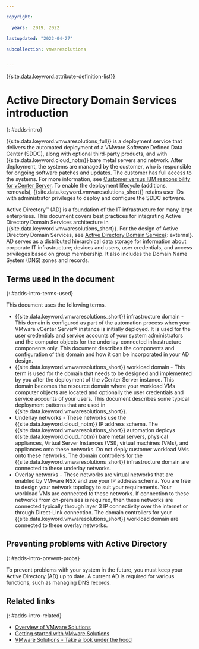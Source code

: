 ```yaml
---

copyright:

  years:  2019, 2022

lastupdated: "2022-04-27"

subcollection: vmwaresolutions


---
```


{{site.data.keyword.attribute-definition-list}}

# Active Directory Domain Services introduction
{: #adds-intro}

{{site.data.keyword.vmwaresolutions_full}} is a deployment service that delivers the automated deployment of a VMware Software Defined Data Center (SDDC), along with optional third-party products, and with 	{{site.data.keyword.cloud_notm}} bare metal servers and network. After deployment, the systems are managed by the customer, who is responsible for ongoing software patches and updates. The customer has full access to the systems. For more information, see [Customer versus IBM responsibility for vCenter Server](/docs/vmwaresolutions?topic=vmwaresolutions-vc_compl_info#vc_compl_info-responsibility). To enable the deployment lifecycle (additions, removals), {{site.data.keyword.vmwaresolutions_short}} retains user IDs with administrator privileges to deploy and configure the SDDC software.

Active Directory™ (AD) is a foundation of the IT infrastructure for many large enterprises. This document covers best practices for integrating Active Directory Domain Services architecture in {{site.data.keyword.vmwaresolutions_short}}. For the design of Active Directory Domain Services, see [Active Directory Domain Service](https://docs.microsoft.com/en-us/windows-server/identity/ad-ds/active-directory-domain-services){: external}. AD serves as a distributed hierarchical data storage for information about corporate IT infrastructure; devices and users, user credentials, and access privileges based on group membership. It also includes the Domain Name System (DNS) zones and records.

## Terms used in the document
{: #adds-intro-terms-used}

This document uses the following terms.

* {{site.data.keyword.vmwaresolutions_short}} infrastructure domain - This domain is configured as part of the automation process when your VMware vCenter Server® instance is initially deployed. It is used for the user credentials and service accounts of your system administrators and the computer objects for the underlay-connected infrastructure components only. This document describes the components and configuration of this domain and how it can be incorporated in your AD design.
* {{site.data.keyword.vmwaresolutions_short}} workload domain - This term is used for the domain that needs to be designed and implemented by you after the deployment of the vCenter Server instance. This domain becomes the resource domain where your workload VMs computer objects are located and optionally the user credentials and service accounts of your users. This document describes some typical deployment patterns that are used in {{site.data.keyword.vmwaresolutions_short}}.
* Underlay networks - These networks use the {{site.data.keyword.cloud_notm}} IP address schema. The {{site.data.keyword.vmwaresolutions_short}} automation deploys 	{{site.data.keyword.cloud_notm}} bare metal servers, physical appliances, Virtual Server Instances (VSI), virtual machines (VMs), and appliances onto these networks. Do not deply customer workload VMs onto these networks. The domain controllers for the {{site.data.keyword.vmwaresolutions_short}} infrastructure domain are connected to these underlay networks.
* Overlay networks - These networks are virtual networks that are enabled by VMware NSX and use your IP address schema. You are free to design your network topology to suit your requirements. Your workload VMs are connected to these networks. If connection to these networks from on-premises is required, then these networks are connected typically through layer 3 IP connectivity over the internet or through Direct-Link connection. The domain controllers for your {{site.data.keyword.vmwaresolutions_short}} workload domain are connected to these overlay networks.

## Preventing problems with Active Directory
{: #adds-intro-prevent-probs}

To prevent problems with your system in the future, you must keep your Active Directory (AD) up to date. A current AD is required for various functions, such as managing DNS records.

## Related links
{: #adds-intro-related}

* [Overview of VMware Solutions](/docs/vmwaresolutions?topic=vmwaresolutions-solution_overview)
* [Getting started with VMware Solutions](/docs/vmwaresolutions?topic=vmwaresolutions-getting-started)
* [VMware Solutions - Take a look under the hood](/docs/vmwaresolutions?topic=vmwaresolutions-under_the_hood)
